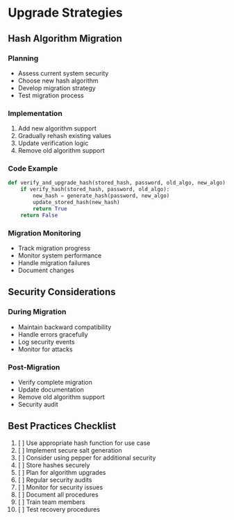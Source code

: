 # Upgrade Strategies
## Hash Algorithm Migration

### Planning
- Assess current system security
- Choose new hash algorithm
- Develop migration strategy
- Test migration process

### Implementation
1. Add new algorithm support
2. Gradually rehash existing values
3. Update verification logic
4. Remove old algorithm support

### Code Example
```python
def verify_and_upgrade_hash(stored_hash, password, old_algo, new_algo):
    if verify_hash(stored_hash, password, old_algo):
        new_hash = generate_hash(password, new_algo)
        update_stored_hash(new_hash)
        return True
    return False
```

### Migration Monitoring
- Track migration progress
- Monitor system performance
- Handle migration failures
- Document changes

## Security Considerations

### During Migration
- Maintain backward compatibility
- Handle errors gracefully
- Log security events
- Monitor for attacks

### Post-Migration
- Verify complete migration
- Update documentation
- Remove old algorithm support
- Security audit

## Best Practices Checklist

1. [ ] Use appropriate hash function for use case
2. [ ] Implement secure salt generation
3. [ ] Consider using pepper for additional security
4. [ ] Store hashes securely
5. [ ] Plan for algorithm upgrades
6. [ ] Regular security audits
7. [ ] Monitor for security issues
8. [ ] Document all procedures
9. [ ] Train team members
10. [ ] Test recovery procedures